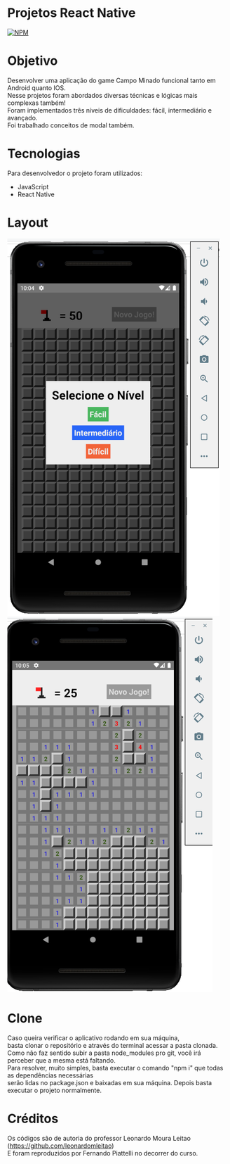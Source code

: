 # Projetos React Native
[![NPM](https://img.shields.io/npm/l/react)](https://github.com/nandowl/Projetos-React-Native/blob/main/LICENSE)

# Objetivo

Desenvolver uma aplicação do game Campo Minado funcional tanto em Android quanto IOS. <br />
Nesse projetos foram abordados diversas técnicas e lógicas mais complexas também! <br />
Foram implementados três níveis de dificuldades: fácil, intermediário e avançado. <br />
Foi trabalhado conceitos de modal também.

# Tecnologias

Para desenvolvedor o projeto foram utilizados:
- JavaScript
- React Native

# Layout

![Optional_Text](./assets/campominado1.PNG) ![Optional_Text](./assets/campominado2.PNG)

# Clone

Caso queira verificar o aplicativo rodando em sua máquina, <br />
basta clonar o repositório e através do terminal acessar a pasta clonada. <br />
Como não faz sentido subir a pasta node_modules pro git, você irá perceber que a mesma está faltando. <br />
Para resolver, muito simples, basta executar o comando "npm i" que todas as dependências necessárias <br />
serão lidas no package.json e baixadas em sua máquina. Depois basta executar o projeto normalmente.

# Créditos

Os códigos são de autoria do professor Leonardo Moura Leitao (https://github.com/leonardomleitao) <br />
E foram reproduzidos por Fernando Piattelli no decorrer do curso.
